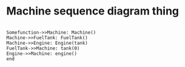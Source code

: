 # Machine sequence diagram thing

```mermaid

Somefunction->>Machine: Machine()
Machine->>FuelTank: FuelTank()
Machine->>Engine: Engine(tank)
FuelTank->>Machine: tank(0)
Engine->>Machine: engine()
end

```
